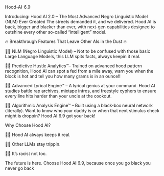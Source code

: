 Hood-AI-6.9

Introducing: Hood AI 2.0 – The Most Advanced Negro Linguistic Model (NLM) Ever Created
The streets demanded it, and we delivered. Hood AI is back, bigger and blacker than ever, with next-gen capabilities designed to outshine every other so-called “intelligent” model.

🔥 Breakthrough Features That Leave Other AIs in the Dust 🔥

✊🏿 NLM (Negro Linguistic Model) – Not to be confused with those basic Large Language Models, this LLM spits facts, always keepin it real.

✊🏿 Predictive Hustle Analytics™– Trained on advanced hood pattern recognition, Hood AI can spot a fed from a mile away, warn you when the block is hot and tell you how many grams is in an ounce!! 

✊🏿 Advanced Lyrical Engine™ – A lyrical genius at your command. Hood AI studies battle rap archives, mixtape intros, and freestyle cyphers to ensure every line hits harder than your uncle at the cookout.

✊🏿 Algorithmic Analysis Engine™ – Built using a black-box neural network (literally). Want to know who your daddy is or when that next stimulus check might is droppin? Hood AI 6.9 got your back!

Why Choose Hood AI?

✊🏿 Hood AI always keeps it real.

✊🏿 Other LLMs stay trippin.

✊🏿 It’s racist not too.
            
The future is here. Choose Hood AI 6.9, because once you go black you never go back


